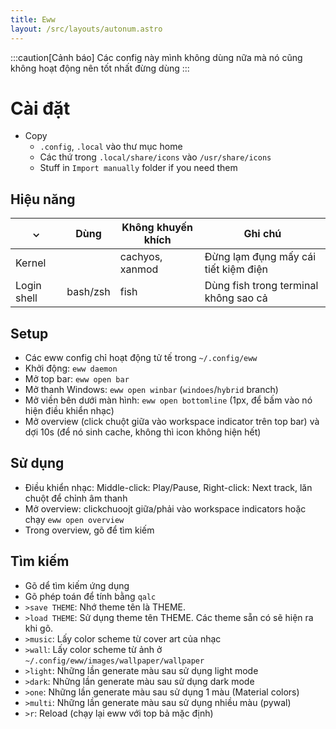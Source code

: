 ```yaml
---
title: Eww
layout: /src/layouts/autonum.astro
---
```


:::caution[Cảnh báo]
Các config này mình không dùng nữa mà nó cũng không hoạt động nên tốt nhất đừng dùng
:::

# Cài đặt
- Copy
    - `.config`, `.local` vào thư mục home
    - Các thứ trong `.local/share/icons` vào `/usr/share/icons`
    - Stuff in `Import manually` folder if you need them

## Hiệu năng
|  ⌄  | Dùng | Không khuyến khích | Ghi chú                 |
| --- | ------ | ----------- | ------------------------- |
| Kernel |     | cachyos, xanmod | Đừng lạm đụng mấy cái tiết kiệm điện |
| Login shell  | bash/zsh | fish | Dùng fish trong terminal không sao cả |

 ## Setup
 - Các eww config chỉ hoạt động tử tế trong `~/.config/eww`
 - Khởi động: `eww daemon`
 - Mở top bar: `eww open bar`
 - Mở thanh Windows: `eww open winbar` (`windoes`/`hybrid` branch)
 - Mở viền bên dưới màn hình: `eww open bottomline` (1px, để bấm vào nó hiện điều khiển nhạc)
 - Mở overview (click chuột giữa vào workspace indicator trên top bar) và dợi 10s (để nó sinh cache, không thì icon không hiện hết)
 ## Sử dụng
 - Điều khiển nhạc: Middle-click: Play/Pause, Right-click: Next track, lăn chuột để chỉnh âm thanh
 - Mở overview: clickchuoojt giữa/phải vào workspace indicators hoặc chạy `eww open overview`
 - Trong overview, gõ để tìm kiếm
 ## Tìm kiếm
 - Gõ dể tìm kiếm ứng dụng
 - Gõ phép toán để tính bằng `qalc`
 - `>save THEME`: Nhớ theme tên là THEME.
 - `>load THEME`: Sử dụng theme tên THEME. Các theme sẵn có sẽ hiện ra khi gõ.
 - `>music`: Lấy color scheme từ cover art của nhạc
 - `>wall`: Lấy color scheme từ ảnh ở `~/.config/eww/images/wallpaper/wallpaper`
 - `>light`: Những lần generate màu sau sử dụng light mode
 - `>dark`: Những lần generate màu sau sử dụng dark mode
 - `>one`: Những lần generate màu sau sử dụng 1 màu (Material colors)
 - `>multi`: Những lần generate màu sau sử dụng nhiều màu (pywal)
 - `>r`: Reload (chạy lại eww với top bả mặc định)
 
